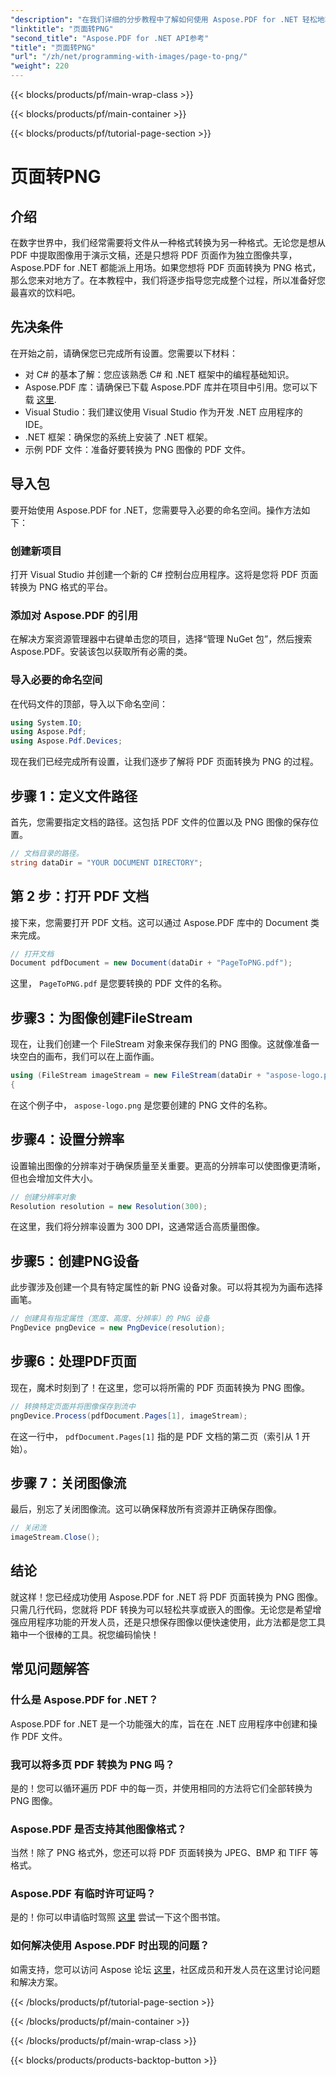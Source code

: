 ```yaml
---
"description": "在我们详细的分步教程中了解如何使用 Aspose.PDF for .NET 轻松地将 PDF 页面转换为 PNG 图像。"
"linktitle": "页面转PNG"
"second_title": "Aspose.PDF for .NET API参考"
"title": "页面转PNG"
"url": "/zh/net/programming-with-images/page-to-png/"
"weight": 220
---
```


{{< blocks/products/pf/main-wrap-class >}}

{{< blocks/products/pf/main-container >}}

{{< blocks/products/pf/tutorial-page-section >}}

# 页面转PNG

## 介绍

在数字世界中，我们经常需要将文件从一种格式转换为另一种格式。无论您是想从 PDF 中提取图像用于演示文稿，还是只想将 PDF 页面作为独立图像共享，Aspose.PDF for .NET 都能派上用场。如果您想将 PDF 页面转换为 PNG 格式，那么您来对地方了。在本教程中，我们将逐步指导您完成整个过程，所以准备好您最喜欢的饮料吧。

## 先决条件

在开始之前，请确保您已完成所有设置。您需要以下材料：
- 对 C# 的基本了解：您应该熟悉 C# 和 .NET 框架中的编程基础知识。
- Aspose.PDF 库：请确保已下载 Aspose.PDF 库并在项目中引用。您可以下载 [这里](https://releases。aspose.com/pdf/net/).
- Visual Studio：我们建议使用 Visual Studio 作为开发 .NET 应用程序的 IDE。
- .NET 框架：确保您的系统上安装了 .NET 框架。
- 示例 PDF 文件：准备好要转换为 PNG 图像的 PDF 文件。

## 导入包

要开始使用 Aspose.PDF for .NET，您需要导入必要的命名空间。操作方法如下：

### 创建新项目

打开 Visual Studio 并创建一个新的 C# 控制台应用程序。这将是您将 PDF 页面转换为 PNG 格式的平台。

### 添加对 Aspose.PDF 的引用

在解决方案资源管理器中右键单击您的项目，选择“管理 NuGet 包”，然后搜索 Aspose.PDF。安装该包以获取所有必需的类。

### 导入必要的命名空间

在代码文件的顶部，导入以下命名空间：

```csharp
using System.IO;
using Aspose.Pdf;
using Aspose.Pdf.Devices;
```

现在我们已经完成所有设置，让我们逐步了解将 PDF 页面转换为 PNG 的过程。

## 步骤 1：定义文件路径

首先，您需要指定文档的路径。这包括 PDF 文件的位置以及 PNG 图像的保存位置。 

```csharp
// 文档目录的路径。
string dataDir = "YOUR DOCUMENT DIRECTORY";
```

## 第 2 步：打开 PDF 文档

接下来，您需要打开 PDF 文档。这可以通过 Aspose.PDF 库中的 Document 类来完成。

```csharp
// 打开文档
Document pdfDocument = new Document(dataDir + "PageToPNG.pdf");
```

这里， `PageToPNG.pdf` 是您要转换的 PDF 文件的名称。

## 步骤3：为图像创建FileStream

现在，让我们创建一个 FileStream 对象来保存我们的 PNG 图像。这就像准备一块空白的画布，我们可以在上面作画。

```csharp
using (FileStream imageStream = new FileStream(dataDir + "aspose-logo.png", FileMode.Create))
{
```

在这个例子中， `aspose-logo.png` 是您要创建的 PNG 文件的名称。

## 步骤4：设置分辨率

设置输出图像的分辨率对于确保质量至关重要。更高的分辨率可以使图像更清晰，但也会增加文件大小。

```csharp
// 创建分辨率对象
Resolution resolution = new Resolution(300);
```

在这里，我们将分辨率设置为 300 DPI，这通常适合高质量图像。

## 步骤5：创建PNG设备

此步骤涉及创建一个具有特定属性的新 PNG 设备对象。可以将其视为为画布选择画笔。

```csharp
// 创建具有指定属性（宽度、高度、分辨率）的 PNG 设备
PngDevice pngDevice = new PngDevice(resolution);
```

## 步骤6：处理PDF页面

现在，魔术时刻到了！在这里，您可以将所需的 PDF 页面转换为 PNG 图像。

```csharp
// 转换特定页面并将图像保存到流中
pngDevice.Process(pdfDocument.Pages[1], imageStream);
```

在这一行中， `pdfDocument.Pages[1]` 指的是 PDF 文档的第二页（索引从 1 开始）。

## 步骤 7：关闭图像流

最后，别忘了关闭图像流。这可以确保释放所有资源并正确保存图像。

```csharp
// 关闭流
imageStream.Close();
```

## 结论

就这样！您已经成功使用 Aspose.PDF for .NET 将 PDF 页面转换为 PNG 图像。只需几行代码，您就将 PDF 转换为可以轻松共享或嵌入的图像。无论您是希望增强应用程序功能的开发人员，还是只想保存图像以便快速使用，此方法都是您工具箱中一个很棒的工具。祝您编码愉快！

## 常见问题解答

### 什么是 Aspose.PDF for .NET？  
Aspose.PDF for .NET 是一个功能强大的库，旨在在 .NET 应用程序中创建和操作 PDF 文件。

### 我可以将多页 PDF 转换为 PNG 吗？  
是的！您可以循环遍历 PDF 中的每一页，并使用相同的方法将它们全部转换为 PNG 图像。

### Aspose.PDF 是否支持其他图像格式？  
当然！除了 PNG 格式外，您还可以将 PDF 页面转换为 JPEG、BMP 和 TIFF 等格式。

### Aspose.PDF 有临时许可证吗？  
是的！你可以申请临时驾照 [这里](https://purchase.aspose.com/temporary-license/) 尝试一下这个图书馆。

### 如何解决使用 Aspose.PDF 时出现的问题？  
如需支持，您可以访问 Aspose 论坛 [这里](https://forum.aspose.com/c/pdf/10)，社区成员和开发人员在这里讨论问题和解决方案。

{{< /blocks/products/pf/tutorial-page-section >}}

{{< /blocks/products/pf/main-container >}}

{{< /blocks/products/pf/main-wrap-class >}}

{{< blocks/products/products-backtop-button >}}